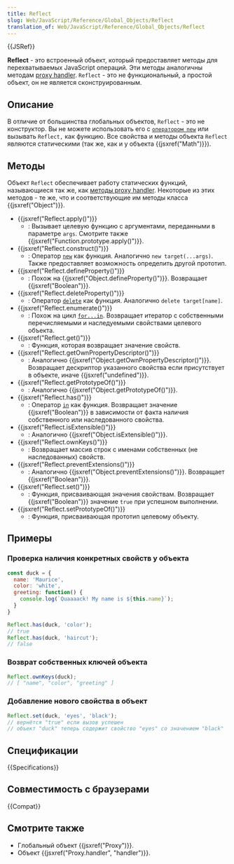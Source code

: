 ```yaml
---
title: Reflect
slug: Web/JavaScript/Reference/Global_Objects/Reflect
translation_of: Web/JavaScript/Reference/Global_Objects/Reflect
---
```

{{JSRef}}

**Reflect** - это встроенный объект, который предоставляет методы для перехватываемых JavaScript операций. Эти методы аналогичны методам [proxy handler](/ru/docs/Web/JavaScript/Reference/Global_Objects/Proxy/handler). `Reflect` - это не функциональный, а простой объект, он не является сконструированным.

## Описание

В отличие от большинства глобальных объектов, `Reflect` - это не конструктор. Вы не можете использовать его с [`оператором new`](/ru/docs/Web/JavaScript/Reference/Operators/new) или вызывать `Reflect,` как функцию. Все свойства и методы объекта `Reflect` являются статическими (так же, как и у объекта {{jsxref("Math")}}).

## Методы

Объект `Reflect` обеспечивает работу статических функций, называющиеся так же, как [методы proxy handler](/ru/docs/Web/JavaScript/Reference/Global_Objects/Proxy/handler). Некоторые из этих методов - те же, что и соответствующие им методы класса {{jsxref("Object")}}.

- {{jsxref("Reflect.apply()")}}
  - : Вызывает целевую функцию с аргументами, переданными в параметре `args`. Смотрите также {{jsxref("Function.prototype.apply()")}}.
- {{jsxref("Reflect.construct()")}}
  - : Оператор [`new`](/ru/docs/Web/JavaScript/Reference/Operators/new) как функция. Аналогично `new target(...args)`. Также предоставляет возможность определить другой прототип.
- {{jsxref("Reflect.defineProperty()")}}
  - : Похож на {{jsxref("Object.defineProperty()")}}. Возвращает {{jsxref("Boolean")}}.
- {{jsxref("Reflect.deleteProperty()")}}
  - : Оператор [`delete`](/ru/docs/Web/JavaScript/Reference/Operators/delete) как функция. Аналогично `delete target[name]`.
- {{jsxref("Reflect.enumerate()")}}
  - : Похож на цикл [`for...in`](/ru/docs/Web/JavaScript/Reference/Statements/for...in). Возвращает итератор с собственными перечисляемыми и наследуемыми свойствами целевого объекта.
- {{jsxref("Reflect.get()")}}
  - : Функция, которая возвращает значение свойств.
- {{jsxref("Reflect.getOwnPropertyDescriptor()")}}
  - : Аналогично {{jsxref("Object.getOwnPropertyDescriptor()")}}. Возвращает дескриптор указанного свойства если присутствует в объекте, иначе {{jsxref("undefined")}}.
- {{jsxref("Reflect.getPrototypeOf()")}}
  - : Аналогично {{jsxref("Object.getPrototypeOf()")}}.
- {{jsxref("Reflect.has()")}}
  - : Оператор [`in`](/ru/docs/Web/JavaScript/Reference/Operators/in) как функция. Возвращает значение {{jsxref("Boolean")}} в зависимости от факта наличия собственного или наследованного свойства.
- {{jsxref("Reflect.isExtensible()")}}
  - : Аналогично {{jsxref("Object.isExtensible()")}}.
- {{jsxref("Reflect.ownKeys()")}}
  - : Возвращает массив строк с именами собственных (не наследованных) свойств.
- {{jsxref("Reflect.preventExtensions()")}}
  - : Аналогично {{jsxref("Object.preventExtensions()")}}. Возвращает {{jsxref("Boolean")}}.
- {{jsxref("Reflect.set()")}}
  - : Функция, присваивающая значения свойствам. Возвращает {{jsxref("Boolean")}} значение `true` при успешном выполнении.
- {{jsxref("Reflect.setPrototypeOf()")}}
  - : Функция, присваивающая прототип целевому объекту.

## Примеры

### Проверка наличия конкретных свойств у объекта

```js
const duck = {
  name: 'Maurice',
  color: 'white',
  greeting: function() {
    console.log(`Quaaaack! My name is ${this.name}`);
  }
}

Reflect.has(duck, 'color');
// true
Reflect.has(duck, 'haircut');
// false
```

### Возврат собственных ключей объекта

```js
Reflect.ownKeys(duck);
// [ "name", "color", "greeting" ]
```

### Добавление нового свойства в объект

```js
Reflect.set(duck, 'eyes', 'black');
// вернётся "true" если вызов успешен
// объект "duck" теперь содержит свойство "eyes" со значением "black"
```

## Спецификации

{{Specifications}}

## Совместимость с браузерами

{{Compat}}

## Смотрите также

- Глобальный объект {{jsxref("Proxy")}}.
- Объект {{jsxref("Proxy.handler", "handler")}}.
